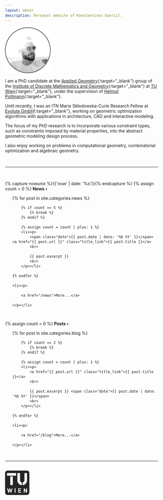 ```yaml
---
layout: about
description: Personal website of Konstantinos Gavriil.
---
```

<div class="face_container">
		<img src="/assets/img/portrait_light.png" alt="Portrait" style="width:auto;height:auto;max-width:100%;max-height: 150px;" class="center">
</div>

I am a PhD candidate at the [Applied Geometry](http://www.geometrie.tuwien.ac.at/geom/fg4/){:target="_blank"} group of the [Institute of Discrete Mathematics and Geometry](http://www.dmg.tuwien.ac.at/){:target="_blank"} at [TU Wien](https://www.tuwien.ac.at/en/){:target="_blank"}, under the supervision of [Helmut Pottmann](http://www.dmg.tuwien.ac.at/pottmann/){:target="_blank"}.

Until recently, I was an ITN Marie Skłodowska-Curie Research Fellow at [Evolute GmbH](https://www.evolute.at/){:target="_blank"}, working on geometric optimization algorithms with applications in architecture, CAD and interactive modeling.

The focus of my PhD research is to incorporate various constraint types, such as constraints imposed by material properties, into the abstract geometric modeling design process.

I also enjoy working on problems in computational geometry, combinatorial optimization and algebraic geometry.

<br>

<hr>

<br>

{% capture nowunix %}{{'now' | date: '%s'}}{% endcapture %}
{% assign count = 0 %}
__News &rsaquo;__

<ul>
    {% for post in site.categories.news %}

		{% if count == 5 %}
			{% break %}
		{% endif %}

		{% assign count = count | plus: 1 %}
	    <li><p>
	        <span class="date">{{ post.date | date: '%b %Y' }}</span> <a href="{{ post.url }}" class="title_link">{{ post.title }}</a>
	        <br>

	        {{ post.excerpt }}
	        <br>
	    </p></li>

    {% endfor %}

    <li><p>

		<a href="/news">More...</a>

	</p></li>
</ul>

<br>

{% assign count = 0 %}
__Posts &rsaquo;__

<ul>
    {% for post in site.categories.blog %}

		{% if count == 2 %}
			{% break %}
		{% endif %}

		{% assign count = count | plus: 1 %}
	    <li><p>
	        <a href="{{ post.url }}" class="title_link">{{ post.title }}</a>
	        <br>

	        {{ post.excerpt }} <span class="date">{{ post.date | date: '%b %Y' }}</span>
	        <br>
	    </p></li>

    {% endfor %}

    <li><p>

		<a href="/blog">More...</a>

	</p></li>
</ul>

<br>

<hr>

<br>

<a href="https://www.tuwien.at/en/" target="_blank">
<img src="/assets/img/tuwien_logo.svg" alt="TU Wien Logo" style="opacity: 0.85;width:auto;height:auto;max-width:100%;max-height:80px;" class="center">
</a>

<br>

